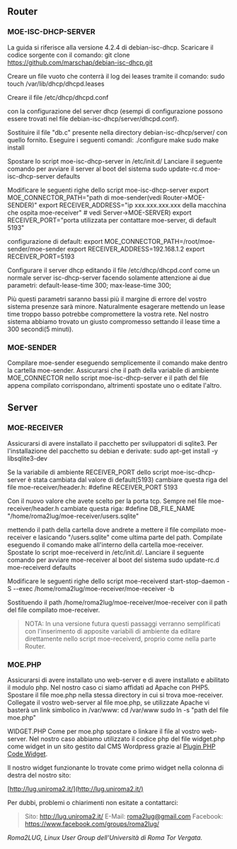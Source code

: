 ## Router
### MOE-ISC-DHCP-SERVER
La guida si riferisce alla versione 4.2.4 di debian-isc-dhcp.
Scaricare il codice sorgente con il comando:
    git clone https://github.com/marschap/debian-isc-dhcp.git

Creare un file vuoto che conterrà il log dei leases tramite il comando:
    sudo touch /var/lib/dhcp/dhcpd.leases

Creare il file
    /etc/dhcp/dhcpd.conf

con la configurazione del server dhcp (esempi di configurazione possono essere trovati nel file debian-isc-dhcp/server/dhcpd.conf).

Sostituire il file "db.c" presente nella directory debian-isc-dhcp/server/ con quello fornito.
Eseguire i seguenti comandi:
    ./configure
    make
    sudo make install

Spostare lo script moe-isc-dhcp-server in /etc/init.d/
Lanciare il seguente comando per avviare il server al boot del sistema
    sudo update-rc.d moe-isc-dhcp-server defaults

Modificare le seguenti righe dello script moe-isc-dhcp-server
    export MOE_CONNECTOR_PATH="path di moe-sender(vedi Router->MOE-SENDER)"
    export RECEIVER_ADDRESS="ip xxx.xxx.xxx.xxx della macchina che ospita moe-receiver" # vedi Server->MOE-SERVER)
    export RECEIVER_PORT="porta utilizzata per contattare moe-server, di default 5193" 
	
configurazione di default:
    export MOE_CONNECTOR_PATH=/root/moe-sender/moe-sender
    export RECEIVER_ADDRESS=192.168.1.2
    export RECEIVER_PORT=5193 	
		
Configurare il server dhcp editando il file /etc/dhcp/dhcpd.conf come un normale server isc-dhcp-server facendo solamente attenzione ai due parametri:
    default-lease-time 300;
    max-lease-time 300;

Più questi parametri saranno bassi più il margine di errore del vostro sistema presenze sarà minore. Naturalmente esagerare mettendo un lease time troppo basso potrebbe compromettere la vostra rete. Nel nostro sistema abbiamo trovato un giusto compromesso settando il lease time a 300 secondi(5 minuti).


### MOE-SENDER
Compilare moe-sender eseguendo semplicemente il comando make dentro la cartella moe-sender.
Assicurarsi che il path della variabile di ambiente MOE_CONNECTOR nello script moe-isc-dhcp-server e il path del file appena compilato corrispondano, altrimenti spostate uno o editate l'altro.



## Server
### MOE-RECEIVER
Assicurarsi di avere installato il pacchetto per sviluppatori di sqlite3. Per l'installazione del pacchetto su debian e derivate:
    sudo apt-get install -y libsqlite3-dev
			
Se la variabile di ambiente RECEIVER_PORT dello script moe-isc-dhcp-server è stata cambiata dal valore di default(5193) cambiare questa riga del file moe-receiver/header.h:
    #define RECEIVER_PORT   5193

Con il nuovo valore che avete scelto per la porta tcp.
Sempre nel file moe-receiver/header.h cambiate questa riga:
    #define DB_FILE_NAME    "/home/roma2lug/moe-receiver/users.sqlite"
		
mettendo il path della cartella dove andrete a mettere il file compilato moe-receiver e lasicando "/users.sqlite" come ultima parte del path. Compilate eseguendo il comando make all'interno della cartella moe-receiver. Spostate lo script moe-receiverd in /etc/init.d/.
Lanciare il seguente comando per avviare moe-receiver al boot del sistema
    sudo update-rc.d moe-receiverd defaults

Modificare le seguenti righe dello script moe-receiverd
    start-stop-daemon -S --exec /home/roma2lug/moe-receiver/moe-receiver -b

Sostituendo il path /home/roma2lug/moe-receiver/moe-receiver con il path del file compilato moe-receiver.

> NOTA: In una versione futura questi passaggi verranno semplificati con l'inserimento di apposite variabili di ambiente da editare direttamente nello script moe-receiverd, proprio come nella parte Router.
	
### MOE.PHP
Assicurarsi di avere installato uno web-server e di avere installato e abilitato il modulo php. Nel nostro caso ci siamo affidati ad Apache con PHP5.
Spostare il file moe.php nella stessa directory in cui si trova moe-receiver.
Collegate il vostro web-server al file moe.php, se utilizzate Apache vi basterà un link simbolico in /var/www:
    cd /var/www
    sudo ln -s "path del file moe.php"

WIDGET.PHP
Come per moe.php spostare o linkare il file al vostro web-server. Nel nostro caso abbiamo utilizzato il codice php del file widget.php come widget in un sito gestito dal CMS Wordpress grazie al [Plugin PHP Code Widget](http://wordpress.org/plugins/php-code-widget/).

Il nostro widget funzionante lo trovate come primo widget nella colonna di destra del nostro sito:

[http://lug.uniroma2.it/](http://lug.uniroma2.it/)

Per dubbi, problemi o chiarimenti non esitate a contattarci:

> Sito: http://lug.uniroma2.it/
> E-Mail: roma2lug@gmail.com
> Facebook: https://www.facebook.com/groups/roma2lug/


_Roma2LUG, Linux User Group dell'Università di Roma Tor Vergata._
